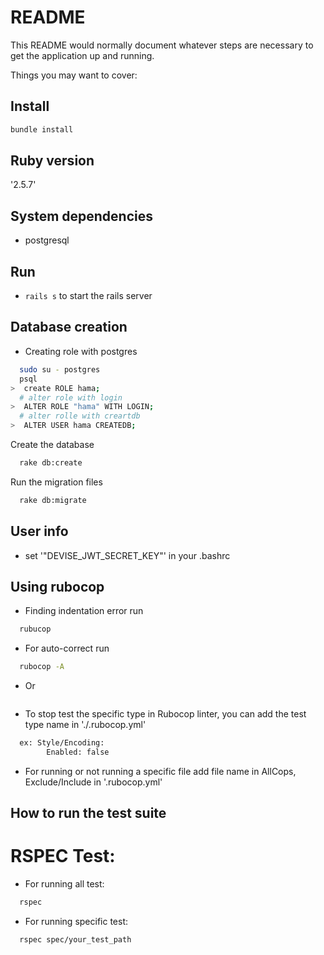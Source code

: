 # README

This README would normally document whatever steps are necessary to get the
application up and running.

Things you may want to cover:

## Install

```sh
bundle install
```

## Ruby version
  '2.5.7'
## System dependencies
* postgresql

## Run
- `rails s` to start the rails server

## Database creation

  * Creating role with postgres
```sh
  sudo su - postgres
  psql
>  create ROLE hama;
  # alter role with login
>  ALTER ROLE "hama" WITH LOGIN;
  # alter rolle with creartdb
>  ALTER USER hama CREATEDB;
```
  Create the database
```sh
  rake db:create
```
  Run the migration files
```sh
  rake db:migrate
```

## User info
* set '"DEVISE_JWT_SECRET_KEY"' in your .bashrc

## Using rubocop
  * Finding indentation error run
```sh
  rubucop
```
  * For auto-correct run
```sh
  rubocop -A
```
  * Or
```sh
```
  * To stop test the specific type in Rubocop linter, you can add the test type name in './.rubocop.yml'
```sh
  ex: Style/Encoding:
        Enabled: false
```

* For running or not running a specific file add file name in AllCops, Exclude/Include in '.rubocop.yml'

## How to run the test suite
  # RSPEC Test:

  * For running all test:
```sh
  rspec
```
* For running specific test:
```sh
  rspec spec/your_test_path
```
